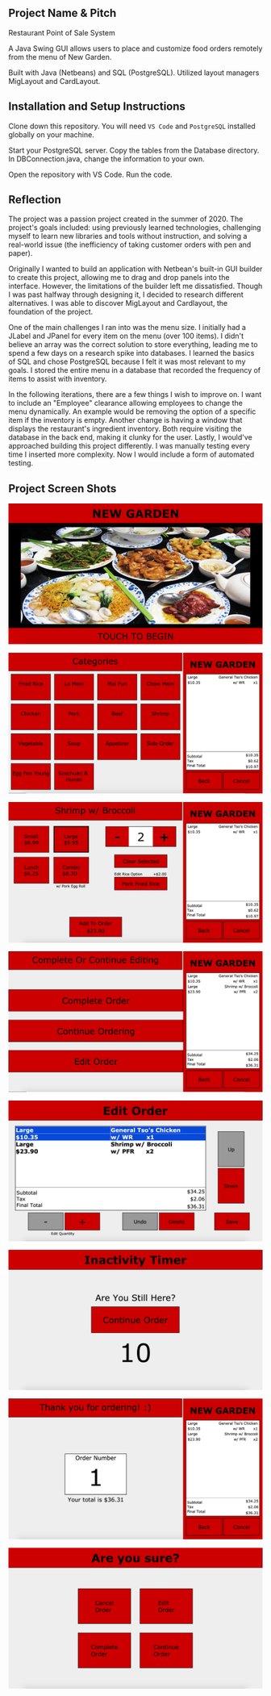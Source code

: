 ## Project Name & Pitch

Restaurant Point of Sale System

A Java Swing GUI allows users to place and customize food orders remotely from the menu of New Garden.

Built with Java (Netbeans) and SQL (PostgreSQL). Utilized layout managers MigLayout and CardLayout.

## Installation and Setup Instructions

Clone down this repository. You will need `VS Code` and `PostgreSQL` installed globally on your machine.  

Start your PostgreSQL server. Copy the tables from the Database directory. In DBConnection.java, change the information to your own.

Open the repository with VS Code. Run the code.

## Reflection

The project was a passion project created in the summer of 2020. The project's goals included: using previously learned technologies, challenging myself to learn new libraries and tools without instruction, and solving a real-world issue (the inefficiency of taking customer orders with pen and paper).

Originally I wanted to build an application with Netbean's built-in GUI builder to create this project, allowing me to drag and drop panels into the interface. However, the limitations of the builder left me dissatisfied. Though I was past halfway through designing it, I decided to research different alternatives. I was able to discover MigLayout and Cardlayout, the foundation of the project.

One of the main challenges I ran into was the menu size. I initially had a JLabel and JPanel for every item on the menu (over 100 items). I didn't believe an array was the correct solution to store everything, leading me to spend a few days on a research spike into databases. I learned the basics of SQL and chose PostgreSQL because I felt it was most relevant to my goals. I stored the entire menu in a database that recorded the frequency of items to assist with inventory.

In the following iterations, there are a few things I wish to improve on. I want to include an "Employee" clearance allowing employees to change the menu dynamically. An example would be removing the option of a specific item if the inventory is empty. Another change is having a window that displays the restaurant's ingredient inventory. Both require visiting the database in the back end, making it clunky for the user. Lastly, I would've approached building this project differently. I was manually testing every time I inserted more complexity. Now I would include a form of automated testing.

## Project Screen Shots

![Home Page](Media/home_page.png)

![Categories Page](Media/categ_page.png)

![Customize Page](Media/custom_page.png)

![Continue Page](Media/continue_page.png)

![Edit Page](Media/edit_page.png)

![Timer Page](Media/timer_page.png)

![Completed Page](Media/complete_page.png)

![Cancel Page](Media/cancel_page.png)
